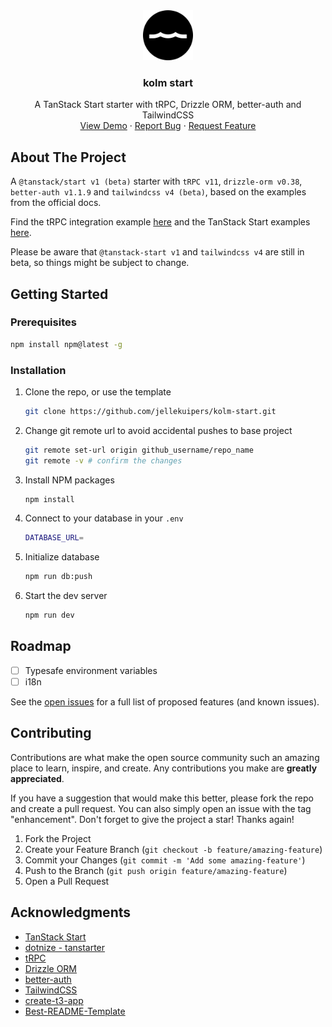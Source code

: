 <div align="center">
  <a href="https://github.com/jellekuipers/kolm-start">
    <img src="public/favicon.svg" alt="Logo" width="80" height="80">
  </a>

  <h3 align="center">kolm start</h3>

  <p align="center">
    A TanStack Start starter with tRPC, Drizzle ORM, better-auth and TailwindCSS
    <br />
    <a href="https://kolm-start.vercel.app">View Demo</a>
    ·
    <a href="https://github.com/jellekuipers/kolm-start/issues/new?labels=bug">Report Bug</a>
    ·
    <a href="https://github.com/jellekuipers/kolm-start/issues/new?labels=feature-request">Request Feature</a>
  </p>
</div>

## About The Project

A `@tanstack/start v1 (beta)` starter with `tRPC v11`, `drizzle-orm v0.38`, `better-auth v1.1.9` and `tailwindcss v4 (beta)`, based on the examples from the official docs.

Find the tRPC integration example [here](https://github.com/trpc/trpc/tree/next/examples/tanstack-start) and the TanStack Start examples [here](https://github.com/TanStack/router/tree/main/examples/react).

Please be aware that `@tanstack-start v1` and `tailwindcss v4` are still in beta, so things might be subject to change.

## Getting Started

### Prerequisites

```sh
npm install npm@latest -g
```

### Installation

1. Clone the repo, or use the template
   ```sh
   git clone https://github.com/jellekuipers/kolm-start.git
   ```
2. Change git remote url to avoid accidental pushes to base project
   ```sh
   git remote set-url origin github_username/repo_name
   git remote -v # confirm the changes
   ```
3. Install NPM packages
   ```sh
   npm install
   ```
4. Connect to your database in your `.env`
   ```sh
   DATABASE_URL=
   ```
5. Initialize database

   ```sh
   npm run db:push
   ```

6. Start the dev server
   ```sh
   npm run dev
   ```

## Roadmap

- [ ] Typesafe environment variables
- [ ] i18n

See the [open issues](https://github.com/jellekuipers/kolm-start/issues) for a full list of proposed features (and known issues).

## Contributing

Contributions are what make the open source community such an amazing place to learn, inspire, and create. Any contributions you make are **greatly appreciated**.

If you have a suggestion that would make this better, please fork the repo and create a pull request. You can also simply open an issue with the tag "enhancement".
Don't forget to give the project a star! Thanks again!

1. Fork the Project
2. Create your Feature Branch (`git checkout -b feature/amazing-feature`)
3. Commit your Changes (`git commit -m 'Add some amazing-feature'`)
4. Push to the Branch (`git push origin feature/amazing-feature`)
5. Open a Pull Request

## Acknowledgments

- [TanStack Start](https://tanstack.com/start/latest)
- [dotnize - tanstarter](https://github.com/dotnize/tanstarter)
- [tRPC](https://trpc.io/docs)
- [Drizzle ORM](https://orm.drizzle.team/)
- [better-auth](https://www.better-auth.com/)
- [TailwindCSS](https://tailwindcss.com/docs/v4-beta)
- [create-t3-app](https://github.com/t3-oss/create-t3-app)
- [Best-README-Template](https://github.com/othneildrew/Best-README-Template)
